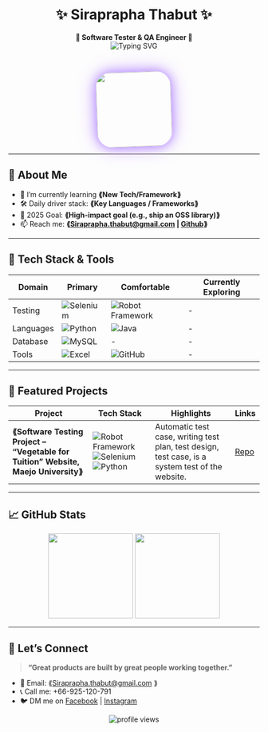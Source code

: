 <!-- 🌈 Cute & Bright Banner -->
<div align="center"> 
  <h1>✨ Siraprapha Thabut ✨</h1> 
  <strong>🧸 Software Tester & QA Engineer 💖</strong><br/> 
  <img src="https://readme-typing-svg.herokuapp.com?font=Kanit&weight=500&size=22&duration=4000&pause=1000&color=B085FF&center=true&vCenter=true&width=500&lines=Welcome!;%F0%9F%92%BB%20Software%20Tester%20%26%20QA%20Engineer;%E2%9C%A8%20Turning%20Ideas%20Into%20Joy;%F0%9F%92%A1%20Stay%20Curious%2C%20Keep%20Improving&background=FFFFFF" 
     alt="Typing SVG" 
     style="margin-bottom: 20px;"
/>

  <img src="https://media.giphy.com/media/LHZyixOnHwDDy/giphy.gif" 
       height="150" 
       style="
        border-radius: 30px; 
        box-shadow: 0 0 20px #b085ff, 0 0 40px #d3b3ff; 
        transform: rotate(-2deg);
        animation: float 3s ease-in-out infinite;
        margin-top: 10px;
       "/>
</div>

---

## 🚀 About Me
- 🌱  I’m currently learning **⟪New Tech/Framework⟫**  
- 🛠  Daily driver stack: **⟪Key Languages / Frameworks⟫**  
- 🎯  2025 Goal: **⟪High-impact goal (e.g., ship an OSS library)⟫**  
- 📫  Reach me: **⟪Siraprapha.thabut@gmail.com | [Github](https://github.com/Siraprapha05)⟫**
  
---

## 🧰 Tech Stack & Tools
<div align="center">

| Domain | Primary | Comfortable | Currently Exploring |
|--------|---------|-------------|---------------------|
| Testing | ![Selenium](https://img.shields.io/badge/Selenium-43B02A?style=flat-square&logo=selenium&logoColor=white) | ![Robot Framework](https://img.shields.io/badge/Robot_Framework-FF4B4B?style=flat-square&logo=robotframework&logoColor=white) | - |
| Languages | ![Python](https://img.shields.io/badge/Python-3776AB?style=flat-square&logo=python&logoColor=white) | ![Java](https://img.shields.io/badge/Java-007396?style=flat-square&logo=java&logoColor=white) | - |
| Database | ![MySQL](https://img.shields.io/badge/MySQL-4479A1?style=flat-square&logo=mysql&logoColor=white) | - | - |
| Tools | ![Excel](https://img.shields.io/badge/Excel-217346?style=flat-square&logo=microsoft-excel&logoColor=white) | ![GitHub](https://img.shields.io/badge/GitHub-181717?style=flat-square&logo=github&logoColor=white) | - |

</div>

---

## 📌 Featured Projects
| Project | Tech Stack | Highlights | Links |
|---------|------|-----------|-------|
| **⟪Software Testing Project – “Vegetable for Tuition” Website, Maejo University⟫** | ![Robot Framework](https://img.shields.io/badge/Robot_Framework-FF4B4B?style=flat-square&logo=robotframework&logoColor=white) ![Selenium](https://img.shields.io/badge/Selenium-43B02A?style=flat-square&logo=selenium&logoColor=white) ![Python](https://img.shields.io/badge/Python-3776AB?style=flat-square&logo=python&logoColor=white) | Automatic test case, writing test plan, test design, test case, is a system test of the website. | [Repo](https://github.com/Siraprapha05/MiniProjectTest) |

---

## 📈 GitHub Stats
<div align="center">
  <img height="170" src="https://github-readme-stats.vercel.app/api?username=⟪USERNAME⟫&show_icons=true&hide_border=true" />
  <img height="170" src="https://github-readme-stats.vercel.app/api/top-langs/?username=⟪USERNAME⟫&layout=compact&hide_border=true" />
</div>

---

## 🤝 Let’s Connect
> **“Great products are built by great people working together.”**

- 💌 Email: ⟪Siraprapha.thabut@gmail.com ⟫  
- 📞 Call me: +66-925-120-791
- 🐦 DM me on [Facebook](https://www.facebook.com/siraprapa.thabut/) | [Instagram](https://www.instagram.com/_nuisira/)

<p align="center">
  <img src="https://komarev.com/ghpvc/?username=⟪USERNAME⟫&style=flat-square" alt="profile views"/>
</p>
